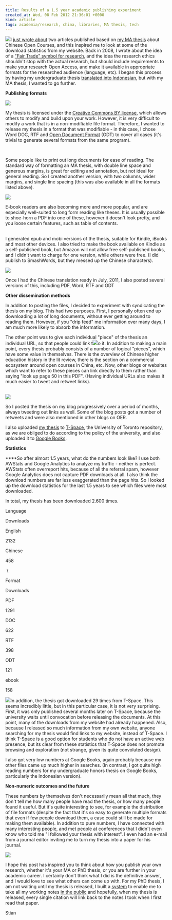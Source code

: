 ```yaml
---
title: Results of a 1.5 year academic publishing experiment
created_at: Wed, 08 Feb 2012 21:36:01 +0000
kind: article
tags: academia/research, china, libraries, MA thesis, tech
---
```


![](http://reganmian.net/blog/wp-content/uploads/2012/02/Screen-Shot-2012-02-08-at-14.01.521.png)I
[just wrote
about](http://reganmian.net/blog/2012/02/08/two-articles-about-chinese-open-courses-published/)
two articles published based on [my MA
thesis](http://reganmian.net/top-level-courses) about Chinese Open
Courses, and this inspired me to look at some of the download statistics
from my website. Back in 2008, I wrote about the idea of a ["Fair Trade"
symbol for
research](http://reganmian.net/blog/2008/03/07/a-fair-trade-logo-for-academic-research/),
and the idea the research ethics shouldn't stop with the actual
research, but should include requirements to make your research Open
Access, and make it available in appropriate formats for the researched
audience (language, etc). I began this process by having my
undergraduate thesis [translated into
Indonesian](http://reganmian.net/blog/2008/09/20/mencerdaskan-bangsa-an-inquiry-into-the-phenomenon-of-taman-bacaan-in-indonesia/),
but with my MA thesis, I wanted to go further.

**Publishing formats**

![](http://reganmian.net/blog/wp-content/uploads/2012/02/Screen-Shot-2012-02-08-at-14.02.131.png)

My thesis is licensed under the [Creative Commons BY
license](http://creativecommons.org/licenses/by/3.0/), which allows
others to modify and build upon your work. However, it is very difficult
to modify a work that is in a non-modifiable file format. Therefore, I
wanted to release my thesis in a format that was modifiable - in this
case, I chose Word DOC, RTF and [Open Document
Format](http://en.wikipedia.org/wiki/OpenDocument) (ODT) to cover all
cases (it's trivial to generate several formats from the same program).

 

Some people like to print out long documents for ease of reading. The
standard way of formatting an MA thesis, with double line space and
generous margins, is great for editing and annotation, but not ideal for
general reading. So I created another version, with two columns, wider
margins, and single line spacing (this was also available in all the
formats listed above).

![](http://reganmian.net/blog/wp-content/uploads/2012/02/Screen-Shot-2012-02-08-at-14.02.26.png)

E-book readers are also becoming more and more popular, and are
especially well-suited to long form reading like theses. It is usually
possible to shoe-horn a PDF into one of these, however it doesn't look
pretty, and you loose certain features, such as table of contents.

\
 I generated epub and mobi versions of the thesis, suitable for Kindle,
iBooks and most other devices. I also tried to make the book available
on Kindle as a self-published book, but Amazon will not allow free
self-published books, and I didn't want to charge for one version, while
others were free. (I did publish to SmashWords, but they messed up the
Chinese characters).

![](http://reganmian.net/blog/wp-content/uploads/2012/02/Screen-Shot-2012-02-08-at-15.36.381.png)

Once I had the Chinese translation ready in July, 2011, I also posted
several versions of this, including PDF, Word, RTF and ODT

**Other dissemination methods**

In addition to posting the files, I decided to experiment with
syndicating the thesis on my blog. This had two purposes. First, I
personally often end up downloading a lot of long documents, without
ever getting around to reading them. However, if you "drip feed" me
information over many days, I am much more likely to absorb the
information.

The other point was to give each individual "piece" of the thesis an
individual URL, so that people could link
t![](http://reganmian.net/blog/wp-content/uploads/2012/02/Screen-Shot-2012-02-08-at-15.55.51.png)o
it. In addition to making a main point, every thesis probably consists
of a number of logical "pieces", which have some value in themselves.
There is the overview of Chinese higher education history in the lit
review, there is the section on a commercial ecosystem around open
courses in China, etc. Now, other blogs or websites which want to refer
to these pieces can link directly to them rather than saying "look up
page 50 in this PDF". (Having individual URLs also makes it much easier
to tweet and retweet links).

\
![](http://reganmian.net/blog/wp-content/uploads/2012/02/Screen-Shot-2012-02-08-at-14.02.52.png)

So I posted the thesis on my blog progressively over a period of months,
always tweeting out links as well. Some of the blog posts got a number
of retweets and were also mentioned in other blogs on OER.

I also uploaded [my
thesis](https://tspace.library.utoronto.ca/handle/1807/25651)
to [T-Space](https://tspace.library.utoronto.ca/), the University of
Toronto repository, as we are obliged to do according to the policy of
the university, and also uploaded it to [Google
Books](http://books.google.ca/books/about/The_Chinese_National_Top_Level_Courses_P.html?id=a6YLw1p45K8C&redir_esc=y).

**Statistics**

****So after almost 1.5 years, what do the numbers look like? I use both
AWStats and Google Analytics to analyze my traffic - neither is perfect.
AWStats often overreport hits, because of all the referral spam, however
Google Analytics does not capture PDF downloads at all. I also think the
download numbers are far less exaggerated than the page hits. So I
looked up the download statistics for the last 1.5 years to see which
files were most downloaded.

In total, my thesis has been downloaded 2.600 times.

Language

Downloads

English

2132

Chinese

458

 \

Format

Downloads

PDF

1291

DOC

622

RTF

398

ODT

121

ebook

158

![](http://reganmian.net/blog/wp-content/uploads/2012/02/Screen-Shot-2012-02-08-at-16.20.27.png)In
addition, the thesis got downloaded 29 times from T-Space. This seems
incredibly little, but in this particular case, it is not very
surprising. First, it was only published several months later on
T-Space, because the university waits until convocation before releasing
the documents. At this point, many of the downloads from my website had
already happened. Also, because I released so much information from my
own website, anyone searching for my thesis would find links to my
website, instead of T-Space. I think T-Space is a good option for
students who do not have an active web presence, but its clear from
these statistics that T-Space does not promote browsing and exploration
(not strange, given its quite convoluted design).

I also got very low numbers at Google Books, again probably because my
other files came up much higher in searches. (In contrast, I got quite
high reading numbers for my undergraduate honors thesis on Google Books,
particularly the Indonesian version).

**Non-numeric outcomes and the future**

These numbers by themselves don't necessarily mean all that much, they
don't tell me how many people have read the thesis, or how many people
found it useful. But it's quite interesting to see, for example the
distribution of file formats (despite the fact that it's so easy to
generate multiple formats that even if few people download them, a case
could still be made for making them available). In addition to pure
numbers, I have connected with many interesting people, and met people
at conferences that I didn't even know who told me "I followed your
thesis with interest". I even had an e-mail from a journal editor
inviting me to turn my thesis into a paper for his journal.

![](http://reganmian.net/blog/wp-content/uploads/2012/02/Screen-Shot-2012-02-08-at-16.34.13.png)

I hope this post has inspired you to think about how you publish your
own research, whether it's your MA or PhD thesis, or you are further in
your academic career. I certainly don't think what I did is the
definitive answer, and I would love to see what others can come up with.
For my PhD thesis, I am not waiting until my thesis is released, I built
a [system](http://reganmian.net/wiki/researchr:start) to enable me to
take all my working notes [in the public](http://reganmian.net/wiki) and
hopefully, when my thesis is released, every single citation will link
back to the notes I took when I first read that paper.

Stian
